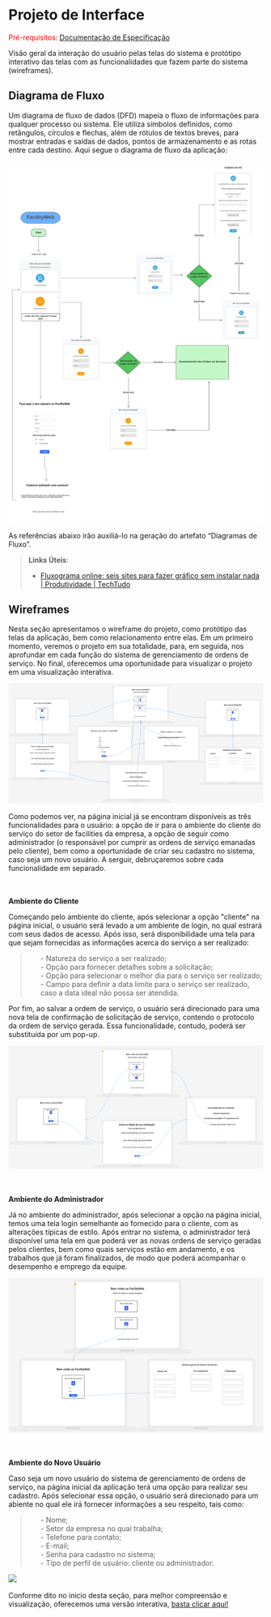 
# Projeto de Interface

<span style="color:red">Pré-requisitos: <a href="2-Especificação do Projeto.md"> Documentação de Especificação</a></span>

Visão geral da interação do usuário pelas telas do sistema e protótipo interativo das telas com as funcionalidades que fazem parte do sistema (wireframes).

## Diagrama de Fluxo

Um diagrama de fluxo de dados (DFD) mapeia o fluxo de informações para qualquer processo ou sistema. Ele utiliza símbolos definidos, como retângulos, círculos e flechas, além de rótulos de textos breves, para mostrar entradas e saídas de dados, pontos de armazenamento e as rotas entre cada destino.
Aqui segue o diagrama de fluxo da aplicação:

<img src=" img/DiagramaFluxo.png">

As referências abaixo irão auxiliá-lo na geração do artefato “Diagramas de Fluxo”.

> **Links Úteis**:
> - [Fluxograma online: seis sites para fazer gráfico sem instalar nada | Produtividade | TechTudo](https://www.techtudo.com.br/listas/2019/03/fluxograma-online-seis-sites-para-fazer-grafico-sem-instalar-nada.ghtml)

## Wireframes

Nesta seção apresentamos o wireframe do projeto, como protótipo das telas da aplicação, bem como relacionamento entre elas. Em um primeiro momento, veremos o projeto em sua totalidade, para, em seguida, nos aprofundar em cada função do sistema de gerenciamento de ordens de serviço. No final, oferecemos uma oportunidade para visualizar o projeto em uma visualização interativa.


<img src="img/WireframeCompleto.png">

Como podemos ver, na página inicial já se encontram disponíveis as três funcionalidades para o usuário: a opção de ir para o ambiente do cliente do serviço do setor de facilities da empresa, a opção de seguir como administrador (o responsável por cumprir as ordens de serviço emanadas pelo cliente), bem como a oportunidade de criar seu cadastro no sistema, caso seja um novo usuário. A serguir, debruçaremos sobre cada funcionalidade em separado.

<br><br>
<strong>Ambiente do Cliente</strong>

Começando pelo ambiente do cliente, após selecionar a opção "cliente" na página inicial, o usuário será levado a um ambiente de login, no qual estrará com seus dados de acesso. Após isso, será disponibilidade uma tela para que sejam fornecidas as informações acerca do serviço a ser realizado: 
> <ul>
> <il>- Natureza do serviço a ser realizado;</il><br>
> <il>- Opção para fornecer detalhes sobre a solicitação;</il><br>
> <il>- Opção para selecionar o melhor dia para o serviço ser realizado;</il><br>
> <il>- Campo para definir a data limite para o serviço ser realizado, caso a data ideal não possa ser atendida.</il><br>
> </ul>
Por fim, ao salvar a ordem de serviço, o usuário será direcionado para uma nova tela de confirmação de solicitação de serviço, contendo o protocolo da ordem de serviço gerada. Essa funcionalidade, contudo, poderá ser substituída por um pop-up.

<img src="img/WireframeGerarOS.png">

<br><br>
<strong>Ambiente do Administrador</strong>


Já no ambiente do administrador, após selecionar a opção na página inicial, temos uma tela login semelhante ao fornecido para o cliente, com as alterações típicas de estilo. Após entrar no sistema, o administrador terá disponível uma tela em que poderá ver as novas ordens de serviço geradas pelos clientes, bem como quais serviços estão em andamento, e os trabalhos que já foram finalizados, de modo que poderá acompanhar o desempenho e emprego da equipe.

<img src="img/WireframeAdministrador.png">

<br><br>
<strong>Ambiente do Novo Usuário</strong>

Caso seja um novo usuário do sistema de gerenciamento de ordens de serviço, na página inicial da aplicação terá uma opção para realizar seu cadastro. Após selecionar essa opção, o usuário será direcionado para um abiente no qual ele irá fornecer informações a seu respeito, tais como:

> <ul>
> <il>- Nome;</il><br>
> <il>- Setor da empresa no qual trabalha;</il><br>
> <il>- Telefone para contato;</il><br>
> <il>- E-mail;</il><br>
> <il>- Senha para cadastro no sistema;</il><br>
> <il>- Tipo de perfil de usuário: cliente ou administrador.</il><br>
> </ul>

<img src="img/WireframeNovoUsuário.png">

Conforme dito no inicio desta seção, para melhor compreensão e visualização, oferecemos uma versão interativa, <a href="https://app.uizard.io/p/c54734e5">basta clicar aqui!</a>
